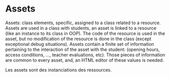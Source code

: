   

# Assets 

Assets: class elements, specific, assigned to a class related to a resource. Assets are used in a class with students, an asset is linked to a resource (like an instance to its class in OOP). The code of the resource is used in the asset, but no modification of the resource is done in the class (except exceptional debug situations). Assets contain a finite set of information pertaining to the interaction of the asset with the student: (opening hours, access conditions, ..., teacher evaluations, etc). Those pieces of information are common to every asset, and, an HTML editor of these values is needed.

Les assets sont des instanciations des ressources.


